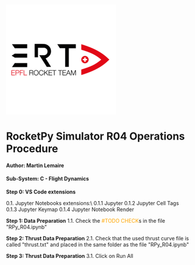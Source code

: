 ![Rocket Schematic](report_images/rocket_logo.png)

# RocketPy Simulator R04 Operations Procedure 
#### Author: Martin Lemaire
#### Sub-System: C - Flight Dynamics

**Step 0: VS Code extensions**

0.1. Jupyter Notebooks extensions:\\
    0.1.1 Jupyter
    0.1.2 Jupyter Cell Tags
    0.1.3 Jupyter Keymap
    0.1.4 Jupyter Notebook Render

**Step 1: Data Preparation**
1.1. Check the <span style="color: orange;">#TODO CHECK</span>s in the file "RPy_R04.ipynb" 

**Step 2: Thrust Data Preparation**
2.1. Check that the used thrust curve file is called "thrust.txt" and placed in the same folder as the file "RPy_R04.ipynb"

**Step 3: Thrust Data Preparation**
3.1. Click on Run All
